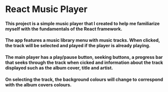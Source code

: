 # React Music Player

#### This project is a simple music player that I created to help me familiarize myself with the fundamentals of the React framework.

#### The app features a music library menu with music tracks. When clicked, the track will be selected and played if the player is already playing.

#### The main player has a play/pause button, seeking buttons, a progress bar that seeks through the track when cicked and information about the track displayed such as the album cover, title and artist.

#### On selecting the track, the background colours will change to correspond with the album covers colours.
